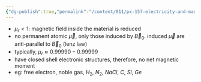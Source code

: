 ```yaml
---
{"dg-publish":true,"permalink":"/content/011/px-157-electricity-and-magnetism/px-157-c-magnetic-fields/px-157-c10b-diamagnetic-materials/","noteIcon":"1","created":"2024-10-01T18:27:10.154+01:00","updated":"2024-11-26T20:10:09.331+00:00"}
---
```


- $\mu_{r}<1:$ magnetic field inside the material is reduced
- no permanent atomic $\vec\mu$, only those induced by $\vec B_{0}$. induced $\vec\mu$ are anti-parallel to $\vec B_{0}$ (lenz law)
- typically, $\mu_{r}\approx 0.99990-0.99999$
- have closed shell electronic structures, therefore, no net magnetic moment
- eg: free electron, noble gas, $H_{2}$, $N_{2}$, $NaCl$, $C$, $Si$, $Ge$

